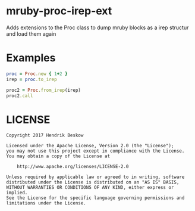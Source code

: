 # mruby-proc-irep-ext

Adds extensions to the Proc class to dump mruby blocks as a irep structur and load them again

Examples
========

```ruby
proc = Proc.new { 1+2 }
irep = proc.to_irep

proc2 = Proc.from_irep(irep)
proc2.call
```

LICENSE
=======

```
Copyright 2017 Hendrik Beskow

Licensed under the Apache License, Version 2.0 (the "License");
you may not use this project except in compliance with the License.
You may obtain a copy of the License at

    http://www.apache.org/licenses/LICENSE-2.0

Unless required by applicable law or agreed to in writing, software
distributed under the License is distributed on an "AS IS" BASIS,
WITHOUT WARRANTIES OR CONDITIONS OF ANY KIND, either express or implied.
See the License for the specific language governing permissions and
limitations under the License.
```
